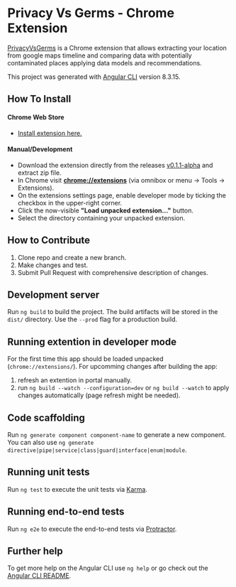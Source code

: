 # Privacy Vs Germs - Chrome Extension
[PrivacyVsGerms](https://devpost.com/software/privacy-vs-germs) is a Chrome extension that allows extracting your location from google maps timeline and comparing data with potentially contaminated places applying data models and recommendations.

This project was generated with [Angular CLI](https://github.com/angular/angular-cli) version 8.3.15.

## How To Install

#### Chrome Web Store
- [Install extension here.](https://chrome.google.com/webstore/detail/pvg/jmdhbjegpgbnlllbfcpiemhfbcfheamb?authuser=0&hl=en-GB)

#### Manual/Development

- Download the extension directly from the releases [v0.1.1-alpha](https://github.com/Neral/pvg-chrome-extension/releases/download/v0.1.1-alpha/pvg-chrome-extension.zip) and extract zip file.
- In Chrome visit [**chrome://extensions**](chrome://extensions) (via omnibox or menu -> Tools -> Extensions).
- On the extensions settings page, enable developer mode by ticking the checkbox in the upper-right corner.
- Click the now-visible **"Load unpacked extension…"** button.
- Select the directory containing your unpacked extension.

## How to Contribute

1. Clone repo and create a new branch.
2. Make changes and test.
3. Submit Pull Request with comprehensive description of changes.

## Development server

Run `ng build` to build the project. The build artifacts will be stored in the `dist/` directory. Use the `--prod` flag for a production build.

## Running extention in developer mode

For the first time this app should be loaded unpacked  (`chrome://extensions/`). For upcomming changes after building the app:

1. refresh an extention in portal manually.
2. run `ng build --watch --configuration=dev` or `ng build --watch` to apply changes automatically (page refresh might be needed).

## Code scaffolding

Run `ng generate component component-name` to generate a new component. You can also use `ng generate directive|pipe|service|class|guard|interface|enum|module`.

## Running unit tests

Run `ng test` to execute the unit tests via [Karma](https://karma-runner.github.io).

## Running end-to-end tests

Run `ng e2e` to execute the end-to-end tests via [Protractor](http://www.protractortest.org/).

## Further help

To get more help on the Angular CLI use `ng help` or go check out the [Angular CLI README](https://github.com/angular/angular-cli/blob/master/README.md).
